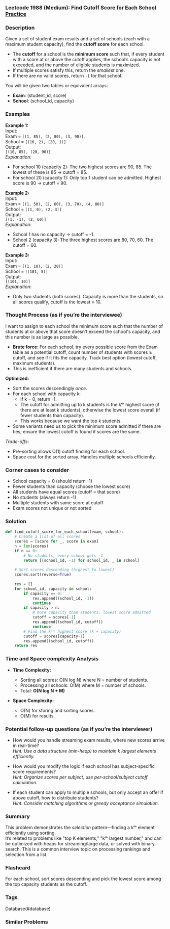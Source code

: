 ### Leetcode 1988 (Medium): Find Cutoff Score for Each School [Practice](https://leetcode.com/problems/find-cutoff-score-for-each-school)

### Description  
Given a set of student exam results and a set of schools (each with a maximum student capacity), find the **cutoff score** for each school.  
- The **cutoff** for a school is the **minimum score** such that, if every student with a score at or above the cutoff applies, the school’s capacity is not exceeded, and the number of eligible students is maximized.
- If multiple scores satisfy this, return the *smallest* one.
- If there are no valid scores, return `-1` for that school.

You will be given two tables or equivalent arrays:
- **Exam**: (student_id, score)
- **School**: (school_id, capacity)

### Examples  

**Example 1:**  
Input:  
Exam = `[(1, 85), (2, 80), (3, 90)]`,  
School = `[(10, 2), (20, 1)]`  
Output:  
`[(10, 85), (20, 90)]`  
*Explanation*:  
- For school 10 (capacity 2): The two highest scores are 90, 85. The lowest of these is 85 → cutoff = 85.  
- For school 20 (capacity 1): Only top 1 student can be admitted. Highest score is 90 → cutoff = 90.

**Example 2:**  
Input:  
Exam = `[(1, 50), (2, 60), (3, 70), (4, 80)]`  
School = `[(1, 0), (2, 3)]`  
Output:  
`[(1, -1), (2, 60)]`  
*Explanation*:  
- School 1 has no capacity → cutoff = -1.  
- School 2 (capacity 3): The three highest scores are 80, 70, 60. The cutoff = 60.

**Example 3:**  
Input:  
Exam = `[(1, 10), (2, 20)]`  
School = `[(101, 5)]`  
Output:  
`[(101, 10)]`  
*Explanation*:  
- Only two students (both scores). Capacity is more than the students, so all scores qualify, cutoff is the lowest = 10.

### Thought Process (as if you’re the interviewee)  

I want to assign to each school the minimum score such that the number of students at or above that score doesn't exceed the school's capacity, and this number is as large as possible.  
- **Brute force**: For each school, try every possible score from the Exam table as a potential cutoff, count number of students with scores ≥ cutoff, and see if it fits the capacity. Track best option (lowest cutoff, maximum students).
- This is inefficient if there are many students and schools.

**Optimized:**
- Sort the scores descendingly *once*.
- For each school with capacity k:
    - If k = 0, return -1.
    - The cutoff for admitting up to k students is the kᵗʰ highest score (if there are at least k students), otherwise the lowest score overall (if fewer students than capacity).
    - This works because we want the top k students.
- Some variants need us to pick the minimum score admitted if there are ties; ensure the lowest cutoff is found if scores are the same.

*Trade-offs*:  
- Pre-sorting allows O(1) cutoff finding for each school.
- Space cost for the sorted array. Handles multiple schools efficiently.

### Corner cases to consider  
- School capacity = 0 (should return -1)
- Fewer students than capacity (choose the lowest score)
- All students have equal scores (cutoff = that score)
- No students (always return -1)
- Multiple students with same score at cutoff
- Exam scores not unique or not sorted

### Solution

```python
def find_cutoff_score_for_each_school(exam, school):
    # Create a list of all scores
    scores = [score for _, score in exam]
    n = len(scores)
    if n == 0:
        # No students, every school gets -1
        return [(school_id, -1) for school_id, _ in school]
    
    # Sort scores descending (highest to lowest)
    scores.sort(reverse=True)
    
    res = []
    for school_id, capacity in school:
        if capacity == 0:
            res.append((school_id, -1))
            continue
        if capacity > n:
            # more capacity than students, lowest score admitted
            cutoff = scores[-1]
            res.append((school_id, cutoff))
            continue
        # Find the kᵗʰ highest score (k = capacity)
        cutoff = scores[capacity-1]
        res.append((school_id, cutoff))
    return res
```

### Time and Space complexity Analysis  

- **Time Complexity:**  
  - Sorting all scores: O(N log N) where N = number of students.
  - Processing all schools: O(M) where M = number of schools.
  - Total: **O(N log N + M)**

- **Space Complexity:**  
  - O(N) for storing and sorting scores.
  - O(M) for results.

### Potential follow-up questions (as if you’re the interviewer)  

- How would you handle streaming exam results, where new scores arrive in real-time?  
  *Hint: Use a data structure (min-heap) to maintain k largest elements efficiently.*

- How would you modify the logic if each school has subject-specific score requirements?  
  *Hint: Organize scores per subject, use per-school/subject cutoff calculation.*

- If each student can apply to multiple schools, but only accept an offer if above cutoff, how to distribute students?  
  *Hint: Consider matching algorithms or greedy acceptance simulation.*

### Summary
This problem demonstrates the *selection* pattern—finding a kᵗʰ element efficiently using sorting.  
It’s related to problems like "top K elements," "kᵗʰ largest number," and can be optimized with heaps for streaming/large data, or solved with binary search. This is a common interview topic on processing rankings and selection from a list.


### Flashcard
For each school, sort scores descending and pick the lowest score among the top capacity students as the cutoff.

### Tags
Database(#database)

### Similar Problems
